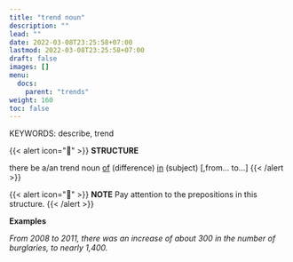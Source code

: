 ```yaml
---
title: "trend noun"
description: ""
lead: ""
date: 2022-03-08T23:25:58+07:00
lastmod: 2022-03-08T23:25:58+07:00
draft: false
images: []
menu:
  docs:
    parent: "trends"
weight: 160
toc: false
---
```


KEYWORDS: describe, trend

{{< alert icon="🌱" >}}
**STRUCTURE**

there be a/an trend noun <u>of</u> (difference) <u>in</u> (subject) [,from... to...]
{{< /alert >}}

{{< alert icon="📝" >}}
**NOTE** Pay attention to the prepositions in this structure.
{{< /alert >}}

**Examples**

_From 2008 to 2011, there was an increase of about 300 in the number of burglaries, to nearly 1,400._
